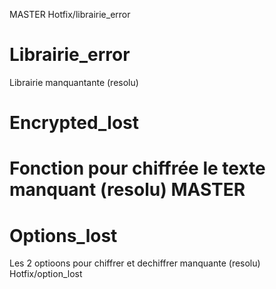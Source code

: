 MASTER
Hotfix/librairie_error
# Librairie_error

Librairie manquantante (resolu)

# Encrypted_lost

Fonction pour chiffrée le texte manquant (resolu)
MASTER
=======
# Options_lost

Les 2 optioons pour chiffrer et dechiffrer manquante (resolu)
Hotfix/option_lost
